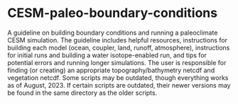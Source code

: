 # CESM-paleo-boundary-conditions
A guideline on building boundary conditions and running a paleoclimate CESM simulation.
The guideline includes helpful resources, instructions for building each model (ocean, coupler, land, runoff, atmosphere), instructions for initial runs and building a water isotope-enabled run, and tips for potential errors and running longer simulations.
The user is responsible for finding (or creating) an appropriate topography/bathymetry netcdf and vegetation netcdf.
Some scripts may be outdated, though everything works as of August, 2023. If certain scripts are outdated, their newer versions may be found in the same directory as the older scripts.
